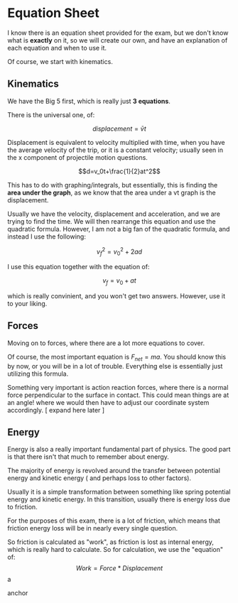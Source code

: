 # Equation Sheet

I know there is an equation sheet provided for the exam, but we don't know what is **exactly** on it, so we will create our own, and have an explanation of each equation and when to use it. 

Of course, we start with kinematics.

Kinematics
-

We have the Big 5 first, which is really just **3 equations**. 

There is the universal one, of:

$$displacement=\bar{v}t$$

Displacement is equivalent to velocity multiplied with time, when you have the average velocity of the trip, or it is a constant velocity; usually seen in the x component of projectile motion questions.

$$d=v_0t+\frac{1}{2}at^2$$

This has to do with graphing/integrals, but essentially, this is finding the **area under the graph**, as we know that the area under a vt graph is the displacement. 

Usually we have the velocity, displacement and acceleration, and we are trying to find the time. We will then rearrange this equation and use the quadratic formula. However, I am not a big fan of the quadratic formula, and instead I use the following:

$$v_f^2=v_0^2+2ad$$

I use this equation together with the equation of:

$$v_f = v_0 +at$$

which is really convinient, and you won't get two answers. However, use it to your liking. 

Forces
-

Moving on to forces, where there are a lot more equations to cover.

Of course, the most important equation is $F_{net} = ma$. You should know this by now, or you will be in a lot of trouble.
Everything else is essentially just utilizing this formula. 

Something very important is action reaction forces, where there is a normal force perpendicular to the surface in contact. This could mean things are at an angle! where we would then have to adjust our coordinate system accordingly. 
[ expand here later ]

Energy
-
Energy is also a really important fundamental part of physics. The good part is that there isn't that much to remember about energy. 

The majority of energy is revolved around the transfer between potential energy and kinetic energy ( and perhaps loss to other factors).

Usually it is a simple transformation between something like spring potential energy and kinetic energy. In this transition, usually there is energy loss due to friction. 

For the purposes of this exam, there is a lot of friction, which means that friction energy loss will be in nearly every single question. 

So friction is calculated as "work", as friction is lost as internal energy, which is really hard to calculate. So for calculation, we use the "equation" of:
$$Work = Force * Displacement$$
a

















anchor